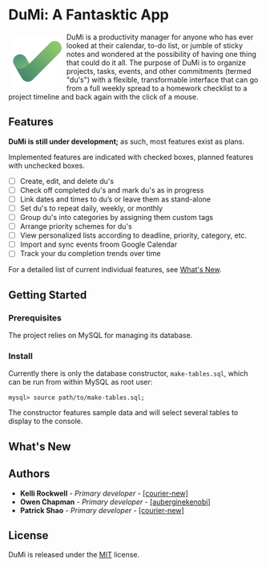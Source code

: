 # DuMi: A Fantasktic App

<img src="/img/logo-square.jpg" align="left" height="100px" hspace="8" vspace="8">

DuMi is a productivity manager for anyone who has ever looked at their calendar, to-do list, or jumble of sticky notes and wondered at the possibility of having one thing that could do it all. The purpose of DuMi is to organize projects, tasks, events, and other commitments (termed "du's") with a flexible, transformable interface that can go from a full weekly spread to a homework checklist to a project timeline and back again with the click of a mouse. 

## Features

**DuMi is still under development;** as such, most features exist as plans.

Implemented features are indicated with checked boxes, planned features with unchecked boxes.

- [ ] Create, edit, and delete du's
- [ ] Check off completed du's and mark du's as in progress
- [ ] Link dates and times to du’s or leave them as stand-alone
- [ ] Set du's to repeat daily, weekly, or monthly
- [ ] Group du's into categories by assigning them custom tags
- [ ] Arrange priority schemes for du's
- [ ] View personalized lists according to deadline, priority, category, etc.
- [ ] Import and sync events froom Google Calendar
- [ ] Track your du completion trends over time

For a detailed list of current individual features, see [What's New](#whats-new).

## Getting Started

### Prerequisites

The project relies on MySQL for managing its database.

### Install

Currently there is only the database constructor, `make-tables.sql`, which can be run from within MySQL as root user:

```
mysql> source path/to/make-tables.sql;
```

The constructor features sample data and will select several tables to display to the console.

## What's New



## Authors

* **Kelli Rockwell** - *Primary developer* - [[courier-new]](https://github.com/courier-new)
* **Owen Chapman** - *Primary developer* - [[auberginekenobi]](https://github.com/auberginekenobi)
* **Patrick Shao** - *Primary developer* - [[courier-new]](https://github.com/patrickshao)

## License

DuMi is released under the [MIT](/LICENSE) license.
